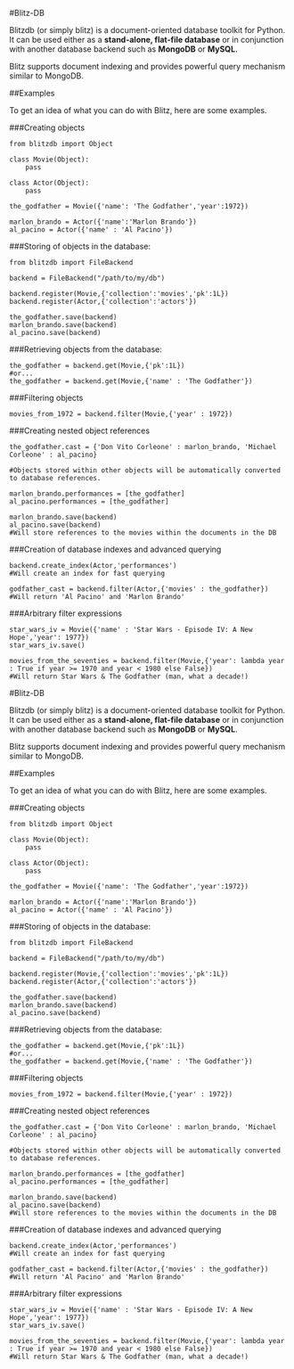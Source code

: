 #Blitz-DB

Blitzdb (or simply blitz) is a document-oriented database toolkit for Python. It can be used either as a  **stand-alone, flat-file database** or in conjunction with another database backend such as **MongoDB** or **MySQL**.

Blitz supports document indexing and provides powerful query mechanism similar to MongoDB.

##Examples

To get an idea of what you can do with Blitz, here are some examples.

###Creating objects

    from blitzdb import Object
    
    class Movie(Object):
        pass
        
    class Actor(Object):
        pass
    
    the_godfather = Movie({'name': 'The Godfather','year':1972})
    
    marlon_brando = Actor({'name':'Marlon Brando'})
    al_pacino = Actor({'name' : 'Al Pacino'})
        
###Storing of objects in the database:

    from blitzdb import FileBackend
    
    backend = FileBackend("/path/to/my/db")
    
    backend.register(Movie,{'collection':'movies','pk':1L})
    backend.register(Actor,{'collection':'actors'})

    the_godfather.save(backend)
    marlon_brando.save(backend)
    al_pacino.save(backend)
    
###Retrieving objects from the database:

    the_godfather = backend.get(Movie,{'pk':1L})
    #or...
    the_godfather = backend.get(Movie,{'name' : 'The Godfather'})
    
###Filtering objects

    movies_from_1972 = backend.filter(Movie,{'year' : 1972})

###Creating nested object references
   
    the_godfather.cast = {'Don Vito Corleone' : marlon_brando, 'Michael Corleone' : al_pacino}
    
    #Objects stored within other objects will be automatically converted to database references.

    marlon_brando.performances = [the_godfather]
    al_pacino.performances = [the_godfather]
    
    marlon_brando.save(backend)
    al_pacino.save(backend)
    #Will store references to the movies within the documents in the DB
    
###Creation of database indexes and advanced querying

    backend.create_index(Actor,'performances')
    #Will create an index for fast querying
    
    godfather_cast = backend.filter(Actor,{'movies' : the_godfather})
    #Will return 'Al Pacino' and 'Marlon Brando'

###Arbitrary filter expressions

    star_wars_iv = Movie({'name' : 'Star Wars - Episode IV: A New Hope','year': 1977})
    star_wars_iv.save()

    movies_from_the_seventies = backend.filter(Movie,{'year': lambda year : True if year >= 1970 and year < 1980 else False})
    #Will return Star Wars & The Godfather (man, what a decade!)


#Blitz-DB

Blitzdb (or simply blitz) is a document-oriented database toolkit for Python. It can be used either as a  **stand-alone, flat-file database** or in conjunction with another database backend such as **MongoDB** or **MySQL**.

Blitz supports document indexing and provides powerful query mechanism similar to MongoDB.

##Examples

To get an idea of what you can do with Blitz, here are some examples.

###Creating objects

    from blitzdb import Object
    
    class Movie(Object):
        pass
        
    class Actor(Object):
        pass
    
    the_godfather = Movie({'name': 'The Godfather','year':1972})
    
    marlon_brando = Actor({'name':'Marlon Brando'})
    al_pacino = Actor({'name' : 'Al Pacino'})
        
###Storing of objects in the database:

    from blitzdb import FileBackend
    
    backend = FileBackend("/path/to/my/db")
    
    backend.register(Movie,{'collection':'movies','pk':1L})
    backend.register(Actor,{'collection':'actors'})

    the_godfather.save(backend)
    marlon_brando.save(backend)
    al_pacino.save(backend)
    
###Retrieving objects from the database:

    the_godfather = backend.get(Movie,{'pk':1L})
    #or...
    the_godfather = backend.get(Movie,{'name' : 'The Godfather'})
    
###Filtering objects

    movies_from_1972 = backend.filter(Movie,{'year' : 1972})

###Creating nested object references
   
    the_godfather.cast = {'Don Vito Corleone' : marlon_brando, 'Michael Corleone' : al_pacino}
    
    #Objects stored within other objects will be automatically converted to database references.

    marlon_brando.performances = [the_godfather]
    al_pacino.performances = [the_godfather]
    
    marlon_brando.save(backend)
    al_pacino.save(backend)
    #Will store references to the movies within the documents in the DB
    
###Creation of database indexes and advanced querying

    backend.create_index(Actor,'performances')
    #Will create an index for fast querying
    
    godfather_cast = backend.filter(Actor,{'movies' : the_godfather})
    #Will return 'Al Pacino' and 'Marlon Brando'

###Arbitrary filter expressions

    star_wars_iv = Movie({'name' : 'Star Wars - Episode IV: A New Hope','year': 1977})
    star_wars_iv.save()

    movies_from_the_seventies = backend.filter(Movie,{'year': lambda year : True if year >= 1970 and year < 1980 else False})
    #Will return Star Wars & The Godfather (man, what a decade!)


